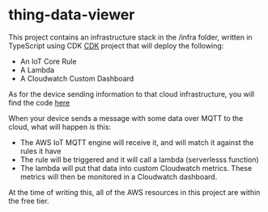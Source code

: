 # thing-data-viewer

This project contains an infrastructure stack in the /infra folder, written in TypeScript using CDK [CDK](https://aws.amazon.com/cdk/) project that will deploy the following:

- An IoT Core Rule
- A Lambda
- A Cloudwatch Custom Dashboard

As for the device sending information to that cloud infrastructure, you will find the code [here](https://github.com/francois-roseberry/iot-demo-samples)

When your device sends a message with some data over MQTT to the cloud, what will happen is this: 

- The AWS IoT MQTT engine will receive it, and will match it against the rules it have
- The rule will be triggered and it will call a lambda (serverlesss function)
- The lambda will put that data into custom Cloudwatch metrics. These metrics will then be monitored in a Cloudwatch dashboard.

At the time of writing this, all of the AWS resources in this project are within the free tier.

